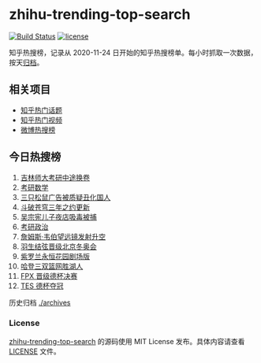 # zhihu-trending-top-search

[![Build Status](https://github.com/justjavac/zhihu-trending-top-search/workflows/ci/badge.svg?branch=main)](https://github.com/justjavac/zhihu-trending-top-search/actions)
[![license](https://img.shields.io/github/license/justjavac/zhihu-trending-top-search)](https://github.com/justjavac/zhihu-trending-top-search/blob/main/LICENSE)

知乎热搜榜，记录从 2020-11-24 日开始的知乎热搜榜单。每小时抓取一次数据，按天[归档](./archives)。

## 相关项目

- [知乎热门话题](https://github.com/justjavac/zhihu-trending-hot-questions)
- [知乎热门视频](https://github.com/justjavac/zhihu-trending-hot-video)
- [微博热搜榜](https://github.com/justjavac/weibo-trending-hot-search)

## 今日热搜榜

<!-- BEGIN -->
<!-- 最后更新时间 Mon Dec 27 2021 01:20:16 GMT+0800 (China Standard Time) -->

1. [吉林师大考研中途换卷](https://www.zhihu.com/search?q=吉林师大考研)
1. [考研数学](https://www.zhihu.com/search?q=考研数学)
1. [三只松鼠广告被质疑丑化国人](https://www.zhihu.com/search?q=三只松鼠)
1. [斗破苍穹三年之约更新](https://www.zhihu.com/search?q=斗破苍穹三年之约)
1. [吴宗宪儿子夜店吸毒被捕](https://www.zhihu.com/search?q=吴宗宪儿子)
1. [考研政治](https://www.zhihu.com/search?q=考研政治)
1. [詹姆斯·韦伯望远镜发射升空](https://www.zhihu.com/search?q=韦伯望远镜)
1. [羽生结弦晋级北京冬奥会](https://www.zhihu.com/search?q=羽生结弦)
1. [紫罗兰永恒花园剧场版](https://www.zhihu.com/search?q=紫罗兰永恒花园)
1. [哈登三双篮网胜湖人](https://www.zhihu.com/search?q=湖人)
1. [FPX 晋级德杯决赛](https://www.zhihu.com/search?q=德杯)
1. [TES 德杯夺冠](https://www.zhihu.com/search?q=德杯)

<!-- END -->

历史归档 [./archives](./archives)

### License

[zhihu-trending-top-search](https://github.com/justjavac/zhihu-trending-top-search)
的源码使用 MIT License 发布。具体内容请查看 [LICENSE](./LICENSE) 文件。
